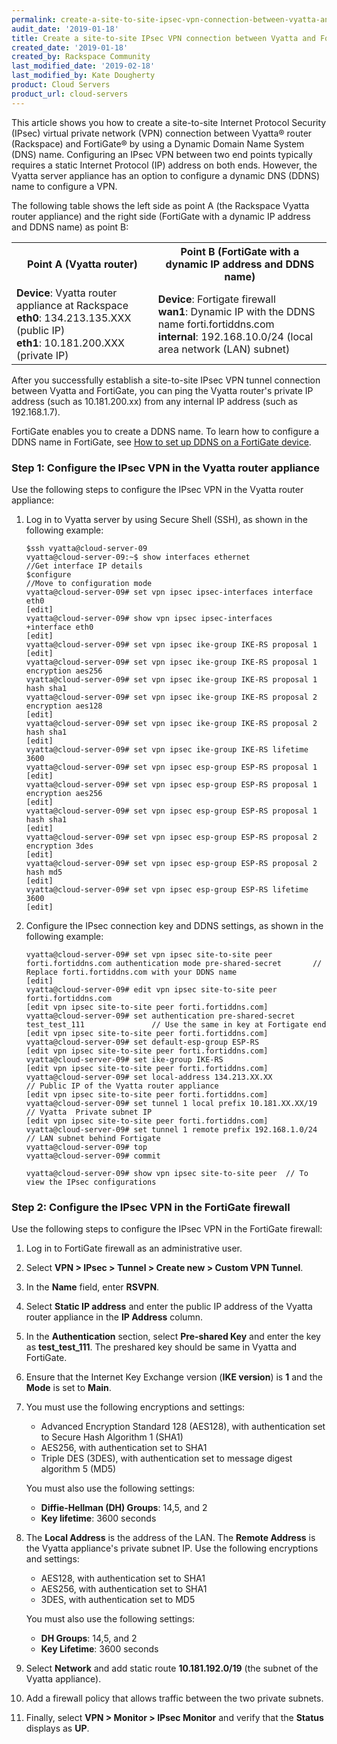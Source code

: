 ```yaml
---
permalink: create-a-site-to-site-ipsec-vpn-connection-between-vyatta-and-fortigate/
audit_date: '2019-01-18'
title: Create a site-to-site IPsec VPN connection between Vyatta and FortiGate
created_date: '2019-01-18'
created_by: Rackspace Community
last_modified_date: '2019-02-18'
last_modified_by: Kate Dougherty
product: Cloud Servers
product_url: cloud-servers
---
```


This article shows you how to create a site-to-site Internet Protocol Security
(IPsec) virtual private network (VPN) connection between Vyatta&reg; router
(Rackspace) and FortiGate&reg; by using a Dynamic Domain Name System (DNS)
name. Configuring an IPsec VPN between two end points typically requires a
static Internet Protocol (IP) address on both ends. However, the Vyatta server
appliance has an option to configure a dynamic DNS (DDNS) name to configure a
VPN.

The following table shows the left side as point A (the Rackspace Vyatta
router appliance) and the right side (FortiGate with a 
dynamic IP address and DDNS name) as point B:

<table>
  <tr>
    <th>Point A (Vyatta router)</th>
    <th>Point B (FortiGate with a dynamic IP address and DDNS name)</th>
  </tr>
  <tr>
    <td>
      <strong>Device</strong>: Vyatta router appliance at Rackspace<br />
      <strong>eth0</strong>: 134.213.135.XXX (public IP)<br />
      <strong>eth1</strong>: 10.181.200.XXX (private IP)
    </td>
    <td>
      <strong>Device</strong>: Fortigate firewall<br />
      <strong>wan1</strong>: Dynamic IP with the DDNS name forti.fortiddns.com<br />
      <strong>internal</strong>: 192.168.10.0/24 (local area network (LAN) subnet)
    </td>
  </tr>
</table>

After you successfully establish a site-to-site IPsec VPN tunnel connection
between Vyatta and FortiGate, you can ping the Vyatta router's private IP
address (such as 10.181.200.xx) from any internal IP address
(such as 192.168.1.7).

FortiGate enables you to create a DDNS name. To learn how to configure a DDNS
name in FortiGate, see [How to set up DDNS on a FortiGate device](https://video.fortinet.com/latest/how-to-setup-ddns-on-an-fortigate-device).

### Step 1: Configure the IPsec VPN in the Vyatta router appliance

Use the following steps to configure the IPsec VPN in the Vyatta router
appliance:

1. Log in to Vyatta server by using Secure Shell (SSH), as shown in the
   following example:

       $ssh vyatta@cloud-server-09
       vyatta@cloud-server-09:~$ show interfaces ethernet                        //Get interface IP details
       $configure                                                                                         //Move to configuration mode
       vyatta@cloud-server-09# set vpn ipsec ipsec-interfaces interface eth0
       [edit]
       vyatta@cloud-server-09# show vpn ipsec ipsec-interfaces
       +interface eth0
       [edit]
       vyatta@cloud-server-09# set vpn ipsec ike-group IKE-RS proposal 1
       [edit]
       vyatta@cloud-server-09# set vpn ipsec ike-group IKE-RS proposal 1 encryption aes256
       vyatta@cloud-server-09# set vpn ipsec ike-group IKE-RS proposal 1 hash sha1
       vyatta@cloud-server-09# set vpn ipsec ike-group IKE-RS proposal 2 encryption aes128
       [edit]
       vyatta@cloud-server-09# set vpn ipsec ike-group IKE-RS proposal 2 hash sha1
       [edit]
       vyatta@cloud-server-09# set vpn ipsec ike-group IKE-RS lifetime 3600
       vyatta@cloud-server-09# set vpn ipsec esp-group ESP-RS proposal 1
       [edit]
       vyatta@cloud-server-09# set vpn ipsec esp-group ESP-RS proposal 1 encryption aes256
       [edit]
       vyatta@cloud-server-09# set vpn ipsec esp-group ESP-RS proposal 1 hash sha1
       [edit]
       vyatta@cloud-server-09# set vpn ipsec esp-group ESP-RS proposal 2 encryption 3des
       [edit]
       vyatta@cloud-server-09# set vpn ipsec esp-group ESP-RS proposal 2 hash md5
       [edit]
       vyatta@cloud-server-09# set vpn ipsec esp-group ESP-RS lifetime 3600
       [edit]

2. Configure the IPsec connection key and DDNS settings, as shown in the
   following example:

       vyatta@cloud-server-09# set vpn ipsec site-to-site peer forti.fortiddns.com authentication mode pre-shared-secret       // Replace forti.fortiddns.com with your DDNS name
       [edit]
       vyatta@cloud-server-09# edit vpn ipsec site-to-site peer forti.fortiddns.com
       [edit vpn ipsec site-to-site peer forti.fortiddns.com]
       vyatta@cloud-server-09# set authentication pre-shared-secret test_test_111               // Use the same in key at Fortigate end
       [edit vpn ipsec site-to-site peer forti.fortiddns.com]
       vyatta@cloud-server-09# set default-esp-group ESP-RS
       [edit vpn ipsec site-to-site peer forti.fortiddns.com]
       vyatta@cloud-server-09# set ike-group IKE-RS
       [edit vpn ipsec site-to-site peer forti.fortiddns.com]
       vyatta@cloud-server-09# set local-address 134.213.XX.XX                                         // Public IP of the Vyatta router appliance
       [edit vpn ipsec site-to-site peer forti.fortiddns.com]
       vyatta@cloud-server-09# set tunnel 1 local prefix 10.181.XX.XX/19                           // Vyatta  Private subnet IP
       [edit vpn ipsec site-to-site peer forti.fortiddns.com]
       vyatta@cloud-server-09# set tunnel 1 remote prefix 192.168.1.0/24                          // LAN subnet behind Fortigate
       vyatta@cloud-server-09# top
       vyatta@cloud-server-09# commit

       vyatta@cloud-server-09# show vpn ipsec site-to-site peer  // To view the IPsec configurations

### Step 2: Configure the IPsec VPN in the FortiGate firewall

Use the following steps to configure the IPsec VPN in the FortiGate firewall:

1. Log in to FortiGate firewall as an administrative user.
2. Select **VPN > IPsec > Tunnel > Create new > Custom VPN Tunnel**.
3. In the **Name** field, enter **RSVPN**.
4. Select **Static IP address** and enter the public IP address of the Vyatta
   router appliance in the **IP Address** column.
4. In the **Authentication** section, select **Pre-shared Key** and enter the
   key as **test_test_111**. The preshared key should be same in Vyatta and
   FortiGate.

5. Ensure that the Internet Key Exchange version (**IKE version**) is **1**
   and the **Mode** is set to **Main**.

6. You must use the following encryptions and settings:

   - Advanced Encryption Standard 128 (AES128), with authentication set to
     Secure Hash Algorithm 1 (SHA1)
   - AES256, with authentication set to SHA1
   - Triple DES (3DES), with authentication set to message digest
     algorithm 5 (MD5)

   You must also use the following settings:

   - **Diffie-Hellman (DH) Groups**: 14,5, and 2
   - **Key lifetime**: 3600 seconds

7. The **Local Address** is the address of the LAN. The **Remote Address** is
   the Vyatta appliance's private subnet IP. Use the following encryptions and
   settings:

   - AES128, with authentication set to SHA1
   - AES256, with authentication set to SHA1
   - 3DES, with authentication set to MD5

   You must also use the following settings:

   - **DH Groups**: 14,5, and 2
   - **Key Lifetime**: 3600 seconds

8. Select **Network** and add static route **10.181.192.0/19** (the
   subnet of the Vyatta appliance).

9. Add a firewall policy that allows traffic between the two private subnets.

10. Finally, select **VPN > Monitor > IPsec Monitor** and verify that the
    **Status** displays as **UP**.
